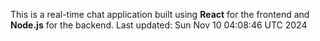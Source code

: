 This is a real-time chat application built using **React** for the frontend and **Node.js** for the backend.
Last updated: Sun Nov 10 04:08:46 UTC 2024
